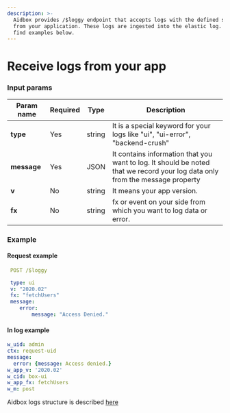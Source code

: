 ```yaml
---
description: >-
  Aidbox provides /$loggy endpoint that accepts logs with the defined structure
  from your application. These logs are ingested into the elastic log. You can
  find examples below.
---
```


# Receive logs from your app

### Input params

| Param name  | Required | Type   | Description                                                                                                                  |
| ----------- | -------- | ------ | ---------------------------------------------------------------------------------------------------------------------------- |
| **type**    | Yes      | string | It is a special keyword for your logs like "ui", "ui-error", "backend-crush"                                                 |
| **message** | Yes      | JSON   | It contains information that you want to log. It should be noted that we record your log data only from the message property |
| **v**       | No       | string | It means your app version.                                                                                                   |
| **fx**      | No       | string | fx or event on your side from which you want to log data or error.                                                           |

### Example

#### Request example

```yaml
 POST /$loggy

 type: ui
 v: "2020.02"
 fx: "fetchUsers"
 message:
    error:
        message: "Access Denied."
```

#### In log example

```yaml
w_uid: admin
ctx: request-uid
message:
  error: {message: Access denied.}
w_app_v: '2020.02'
w_cid: box-ui
w_app_fx: fetchUsers
w_m: post
```

Aidbox logs structure is described [here](broken-reference)

